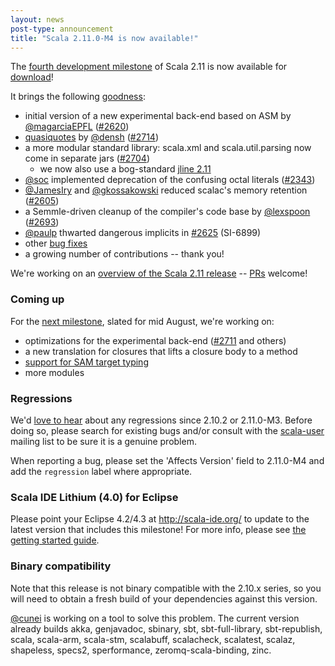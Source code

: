 ```yaml
---
layout: news
post-type: announcement
title: "Scala 2.11.0-M4 is now available!"
---
```

The [fourth development milestone](https://github.com/scala/scala/releases/v2.11.0-M4) of Scala 2.11 is now available for [download](/download/2.11.0-M4.html)!

It brings the following [goodness](https://github.com/scala/scala/issues?direction=desc&labels=reviewed&milestone=18&page=1&sort=comments&state=closed):

- initial version of a new experimental back-end based on ASM by [@magarciaEPFL](https://github.com/magarciaEPFL) ([#2620](https://github.com/scala/scala/pull/2620))
- [quasiquotes](http://docs.scala-lang.org/overviews/macros/quasiquotes.html) by [@densh](https://github.com/densh) ([#2714](https://github.com/scala/scala/pull/2714))
- a more modular standard library: scala.xml and scala.util.parsing now come in separate jars ([#2704](https://github.com/scala/scala/pull/2704))
  - we now also use a bog-standard [jline 2.11](https://github.com/jline/jline2/tree/jline-2.11)
- [@soc](https://github.com/soc) implemented deprecation of the confusing octal literals ([#2343](https://github.com/scala/scala/pull/2343))
- [@JamesIry](https://github.com/JamesIry) and [@gkossakowski](https://github.com/gkossakowski) reduced scalac's memory retention ([#2605](https://github.com/scala/scala/pull/2605))
- a Semmle-driven cleanup of the compiler's code base by [@lexspoon](https://github.com/lexspoon) ([#2693](https://github.com/scala/scala/pull/2693))
- [@paulp](https://github.com/paulp) thwarted dangerous implicits in [#2625](https://github.com/scala/scala/pull/2625) (SI-6899)
- other [bug fixes](https://issues.scala-lang.org/secure/IssueNavigator.jspa?reset=true&jqlQuery=project+%3D+SI+AND+resolution+%3D+fixed+AND+fixVersion+%3D+%22Scala+2.11.0-M4%22+ORDER+BY+key+ASC%2C+priority+DESC)
- a growing number of contributions -- thank you!

We're working on an [overview of the Scala 2.11 release](http://docs.scala-lang.org/scala/2.11/) -- [PRs](https://github.com/scala/scala/blob/gh-pages/2.11/index.markdown) welcome!

### Coming up
For the [next milestone](https://github.com/scala/scala/issues?milestone=20&state=open), slated for mid August, we're working on:

- optimizations for the experimental back-end ([#2711](https://github.com/scala/scala/pull/2711) and others)
- a new translation for closures that lifts a closure body to a method
- [support for SAM target typing](https://github.com/adriaanm/scala/tree/sammy)
- more modules

### Regressions
We'd [love to hear](https://issues.scala-lang.org/) about any regressions since 2.10.2 or 2.11.0-M3. Before doing so, please search for existing bugs and/or consult with the [scala-user](https://groups.google.com/forum/#!forum/scala-user) mailing list to be sure it is a genuine problem.

When reporting a bug, please set the 'Affects Version' field to 2.11.0-M4 and add the `regression` label where appropriate.

### Scala IDE Lithium (4.0) for Eclipse
Please point your Eclipse 4.2/4.3 at http://scala-ide.org/ to update to the latest version that includes this milestone!
For more info, please see [the getting started guide](http://scala-ide.org/docs/user/gettingstarted.html).

### Binary compatibility
Note that this release is not binary compatible with the 2.10.x series, so you will need to obtain a fresh build of your dependencies against this version. 

[@cunei](https://github.com/cunei) is working on a tool to solve this problem. The current version already builds akka, genjavadoc, sbinary, sbt, sbt-full-library, sbt-republish, scala, scala-arm, scala-stm, scalabuff, scalacheck, scalatest, scalaz, shapeless, specs2, sperformance, zeromq-scala-binding, zinc.

